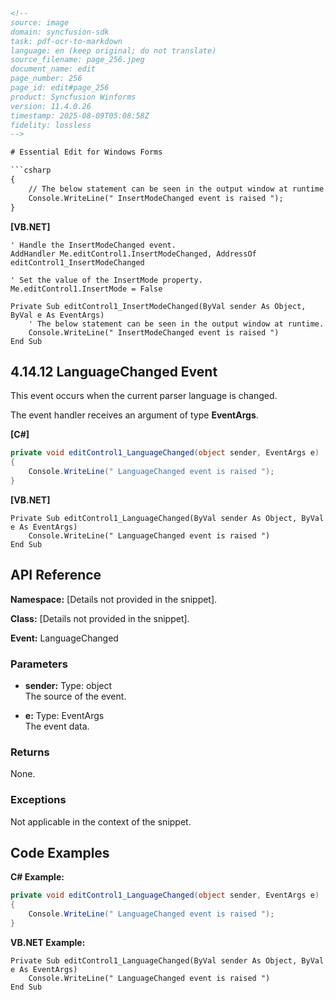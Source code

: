 ```html
<!-- 
source: image
domain: syncfusion-sdk
task: pdf-ocr-to-markdown
language: en (keep original; do not translate)
source_filename: page_256.jpeg
document_name: edit
page_number: 256
page_id: edit#page_256
product: Syncfusion Winforms
version: 11.4.0.26
timestamp: 2025-08-09T05:08:58Z
fidelity: lossless
-->

# Essential Edit for Windows Forms

```csharp
{
    // The below statement can be seen in the output window at runtime.
    Console.WriteLine(" InsertModeChanged event is raised ");
}
```

**[VB.NET]**

```vbnet
' Handle the InsertModeChanged event.
AddHandler Me.editControl1.InsertModeChanged, AddressOf editControl1_InsertModeChanged

' Set the value of the InsertMode property.
Me.editControl1.InsertMode = False

Private Sub editControl1_InsertModeChanged(ByVal sender As Object, ByVal e As EventArgs)
    ' The below statement can be seen in the output window at runtime.
    Console.WriteLine(" InsertModeChanged event is raised ")
End Sub
```

## 4.14.12 LanguageChanged Event

This event occurs when the current parser language is changed.

The event handler receives an argument of type **EventArgs**.

**[C#]**

```csharp
private void editControl1_LanguageChanged(object sender, EventArgs e)
{
    Console.WriteLine(" LanguageChanged event is raised ");
}
```

**[VB.NET]**

```vbnet
Private Sub editControl1_LanguageChanged(ByVal sender As Object, ByVal e As EventArgs)
    Console.WriteLine(" LanguageChanged event is raised ")
End Sub
```

## API Reference

**Namespace:** [Details not provided in the snippet].

**Class:** [Details not provided in the snippet].

**Event:** LanguageChanged

### Parameters

- **sender:** Type: object  
  The source of the event.

- **e:** Type: EventArgs  
  The event data.

### Returns

None.

### Exceptions

Not applicable in the context of the snippet.

## Code Examples

**C# Example:**

```csharp
private void editControl1_LanguageChanged(object sender, EventArgs e)
{
    Console.WriteLine(" LanguageChanged event is raised ");
}
```

**VB.NET Example:**

```vbnet
Private Sub editControl1_LanguageChanged(ByVal sender As Object, ByVal e As EventArgs)
    Console.WriteLine(" LanguageChanged event is raised ")
End Sub
```

<!-- tags: [product, module, control, api, version?] keywords: [k1, k2, ...] -->
```